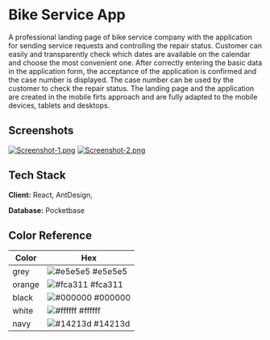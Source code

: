 
# Bike Service App

A professional landing page of bike service company with 
the application for sending service requests and controlling the repair status. 
Customer can easily and transparently check which dates are available on the calendar 
and choose the most convenient one. After correctly entering the basic data 
in the application form, the acceptance of the application is confirmed and 
the case number is displayed. The case number can be used by the customer 
to check the repair status. The landing page and the application are created in the mobile firts approach 
and are fully adapted to the mobile devices, tablets and desktops.


## Screenshots

[![Screenshot-1.png](https://i.postimg.cc/3N7HTYcf/Screenshot-from-2022-07-30-07-01-22.png)](https://postimg.cc/G8MfPwrv)
[![Screenshot-2.png](https://i.postimg.cc/9MyjKrJq/Screenshot-from-2022-07-30-07-01-14.png)](https://postimg.cc/626SG5s9)


## Tech Stack

**Client:** React, AntDesign,

**Database:** Pocketbase

## Color Reference

| Color             | Hex                                                                |
| ----------------- | ------------------------------------------------------------------ |
| grey | ![#e5e5e5](https://via.placeholder.com/10/0a192f?text=+) #e5e5e5 |
| orange | ![#fca311](https://via.placeholder.com/10/f8f8f8?text=+) #fca311 |
| black | ![#000000](https://via.placeholder.com/10/00b48a?text=+) #000000 |
| white | ![#ffffff](https://via.placeholder.com/10/00b48a?text=+) #ffffff |
| navy | ![#14213d](https://via.placeholder.com/10/00b48a?text=+) #14213d |


